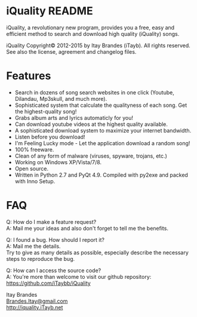 ﻿iQuality README
=====================

iQuality, a revolutionary new program, provides you a free, easy and efficient method to search and download high quality (iQuality) songs. 

iQuality Copyright© 2012-2015 by Itay Brandes (iTayb). All rights reserved.  
See also the license, agreement and changelog files.

Features
========
- Search in dozens of song search websites in one click (Youtube, Dilandau, Mp3skull, and much more).
- Sophisticated system that calculate the qualityness of each song. Get the highest-quality song!
- Grabs album arts and lyrics automaticly for you!
- Can download youtube videos at the highest quality available.
- A sophisticated download system to maximize your internet bandwidth.
- Listen before you download!
- I'm Feeling Lucky mode - Let the application download a random song!
- 100% freeware.
- Clean of any form of malware (viruses, spyware, trojans, etc.)
- Working on Windows XP/Vista/7/8.
- Open source.
- Written in Python 2.7 and PyQt 4.9. Compiled with py2exe and packed with Inno Setup.

FAQ
===
Q: How do I make a feature request?  
A: Mail me your ideas and also don't forget to tell me the benefits.  

Q: I found a bug. How should I report it?  
A: Mail me the details.  
   Try to give as many details as possible, especially describe the necessary  
   steps to reproduce the bug.  
   
Q: How can I access the source code?  
A: You're more than welcome to visit our github repository: https://github.com/iTaybb/iQuality

Itay Brandes  
Brandes.Itay@gmail.com  
http://iquality.iTayb.net
